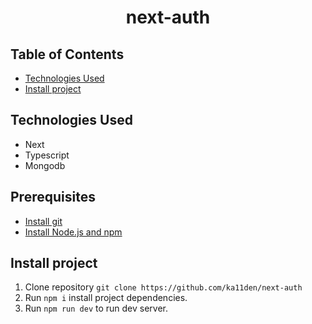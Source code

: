 <h1 align="center">next-auth</h1>

## Table of Contents

- [Technologies Used](#technologies-used)
- [Install project](#install-project)

## Technologies Used

- Next
- Typescript
- Mongodb

## Prerequisites

- [Install git](https://git-scm.com/book/en/v2/Getting-Started-Installing-Git)
- [Install Node.js and npm](https://docs.npmjs.com/downloading-and-installing-node-js-and-npm)

## Install project

1. Clone repository `git clone https://github.com/ka11den/next-auth`
2. Run `npm i` install project dependencies.
3. Run `npm run dev` to run dev server.
